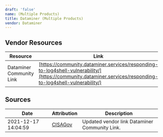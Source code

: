 ```yaml
---
draft: 'false'
name: (Multiple Products)
title: Dataminer (Multiple Products)
vendor: Dataminer
---
```


## Vendor Resources
| Resource | Link |
| --- | --- |
| Dataminer Community Link | [https://community.dataminer.services/responding-to-log4shell-vulnerability/](https://community.dataminer.services/responding-to-log4shell-vulnerability/) |



## Sources
| Date | Attribution | Description |
| --- | --- | --- |
| 2021-12-17 14:04:59 | [CISAGov](https://raw.githubusercontent.com/cisagov/log4j-affected-db/develop/README.md) | Updated vendor link Dataminer Community Link.  |
